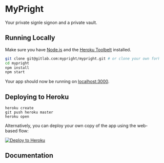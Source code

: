 # MyPright

Your private signle signon and a private vault.

## Running Locally

Make sure you have [Node.js](http://nodejs.org/) and the [Heroku Toolbelt](https://toolbelt.heroku.com/) installed.

```sh
git clone git@gitlab.com:mypright/mypright.git # or clone your own fork
cd mypright
npm install
npm start
```

Your app should now be running on [localhost:3000](http://localhost:5000/).

## Deploying to Heroku

```
heroku create
git push heroku master
heroku open
```

Alternatively, you can deploy your own copy of the app using the web-based flow:

[![Deploy to Heroku](https://www.herokucdn.com/deploy/button.png)](https://heroku.com/deploy?template=https://github.com/mypright/mypright_ui)

## Documentation
